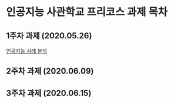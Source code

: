 # 인공지능 사관학교 프리코스 과제 목차

## 1주차 과제 (2020.05.26)

[인공지능 사례 분석](https://github.com/mgsocial/Gvalley/blob/master/1%EC%A3%BC%EC%B0%A8_%EA%B3%BC%EC%A0%9C.ipynb)

## 2주차 과제 (2020.06.09)

## 3주차 과제 (2020.06.15)
